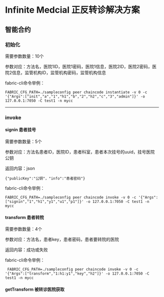 # Infinite Medcial 正反转诊解决方案
## 智能合约
### 初始化

需要参数数量：10个

参数对应：方法名，医院1ID，医院1密码，医院1信息，医院2ID，医院2密码，医院2信息，监管机构ID，监管机构密码，监管机构信息

fabric-cli命令举例：

```
FABRIC_CFG_PATH=./sampleconfig peer chaincode instantiate -v 0 -c '{"Args":["init","a","1","h1","b","2","h2","c","3","admin"]}' -o 127.0.0.1:7050 -C test1 -n mycc

```

---

### invoke
#### signin 患者挂号
需要参数数量：5个

参数对应：方法名患者ID，医院ID，患者科室，患者本次挂号的uuid，挂号医院公钥

返回内容：json

```
{"publicKey":"公钥"，"info":"患者密码"}
```

fabric-cli命令举例：

```
FABRIC_CFG_PATH=./sampleconfig peer chaincode invoke -v 0 -c '{"Args":["signin","1","h1","y1","u1","p1"]}' -o 127.0.0.1:7050 -C test1 -n mycc
```

#### transform 患者转院
需要参数数量：4个

参数对应：方法名，患者key，患者密码，患者要转院的医院

返回内容：成功或失败

fabric-cli命令举例：

```
 FABRIC_CFG_PATH=./sampleconfig peer chaincode invoke -v 0 -c '{"Args":["transform","1:h1:y1","key","h2"]}' -o 127.0.0.1:7050 -C test1 -n mycc
```

#### getTransform 被转诊医院获取
